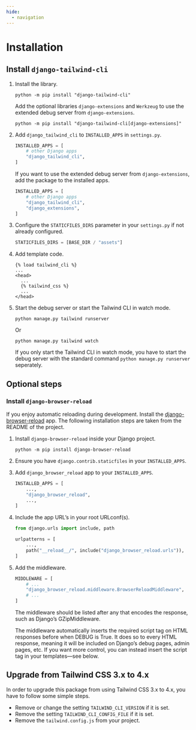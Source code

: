 ```yaml
---
hide:
  - navigation
---
```


# Installation

## Install `django-tailwind-cli`

1. Install the library.

   ```shell
   python -m pip install "django-tailwind-cli"
   ```

   Add the optional libraries `django-extensions` and `Werkzeug` to use the extended debug server
   from `django-extensions`.

   ```shell
   python -m pip install "django-tailwind-cli[django-extensions]"
   ```

2. Add `django_tailwind_cli` to `INSTALLED_APPS` in `settings.py`.

   ```python
   INSTALLED_APPS = [
       # other Django apps
       "django_tailwind_cli",
   ]
   ```

   If you want to use the extended debug server from `django-extensions`, add the package to the
   installed apps.

   ```python
   INSTALLED_APPS = [
       # other Django apps
       "django_tailwind_cli",
       "django_extensions",
   ]
   ```

3. Configure the `STATICFILES_DIRS` parameter in your `settings.py` if not already configured.

   ```python
   STATICFILES_DIRS = [BASE_DIR / "assets"]
   ```

4. Add template code.

   ```htmldjango
   {% load tailwind_cli %}
   ...
   <head>
     ...
     {% tailwind_css %}
     ...
   </head>
   ```

5. Start the debug server or start the Tailwind CLI in watch mode.

   ```shell
   python manage.py tailwind runserver
   ```

   Or

   ```shell
   python manage.py tailwind watch
   ```

   If you only start the Tailwind CLI in watch mode, you have to start the debug server with the standard command `python manage.py runserver` seperately.

## Optional steps

### Install `django-browser-reload`

If you enjoy automatic reloading during development. Install the [django-browser-reload](https://github.com/adamchainz/django-browser-reload) app. The following installation steps are taken from the README of the project.

1. Install `django-browser-reload` inside your Django project.

   ```shell
   python -m pip install django-browser-reload
   ```

2. Ensure you have `django.contrib.staticfiles` in your `INSTALLED_APPS`.

3. Add `django_browser_reload` app to your `INSTALLED_APPS`.

   ```python
   INSTALLED_APPS = [
       ...,
       "django_browser_reload",
       ...,
   ]
   ```

4. Include the app URL’s in your root URLconf(s).

   ```python
   from django.urls import include, path

   urlpatterns = [
       ...,
       path("__reload__/", include("django_browser_reload.urls")),
   ]
   ```

5. Add the middleware.

   ```python
   MIDDLEWARE = [
       # ...
       "django_browser_reload.middleware.BrowserReloadMiddleware",
       # ...
   ]
   ```

   The middleware should be listed after any that encodes the response, such as Django’s GZipMiddleware.

   The middleware automatically inserts the required script tag on HTML responses before </body> when DEBUG is True. It does so to every HTML response, meaning it will be included on Django’s debug pages, admin pages, etc. If you want more control, you can instead insert the script tag in your templates—see below.

## Upgrade from Tailwind CSS 3.x to 4.x

In order to upgrade this package from using Tailwind CSS 3.x to 4.x, you have to follow some simple
steps.

- Remove or change the setting `TAILWIND_CLI_VERSION` if it is set.
- Remove the setting `TAILWIND_CLI_CONFIG_FILE` if it is set.
- Remove the `tailwind.config.js` from your project.

